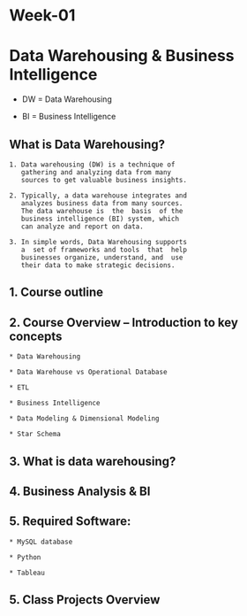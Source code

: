 # Week-01

# Data Warehousing & Business Intelligence

* DW = Data Warehousing

* BI = Business Intelligence

## What is Data Warehousing?

	1. Data warehousing (DW) is a technique of 
	   gathering and analyzing data from many 
	   sources to get valuable business insights. 
	
	2. Typically, a data warehouse integrates and 
	   analyzes business data from many sources. 
	   The data warehouse is  the  basis  of the 
	   business intelligence (BI) system, which 
	   can analyze and report on data.
	
	3. In simple words, Data Warehousing supports 
	   a  set of frameworks and tools  that  help 
	   businesses organize, understand, and  use 
	   their data to make strategic decisions.

## 1. Course outline

## 2. Course Overview – Introduction to key concepts

	* Data Warehousing
	
	* Data Warehouse vs Operational Database
	
	* ETL
	
	* Business Intelligence
	
	* Data Modeling & Dimensional Modeling
	
	* Star Schema 
	
## 3. What is data warehousing?

## 4. Business Analysis & BI 

## 5. Required Software:

	* MySQL database
	
	* Python
	
	* Tableau


## 5. Class Projects Overview
